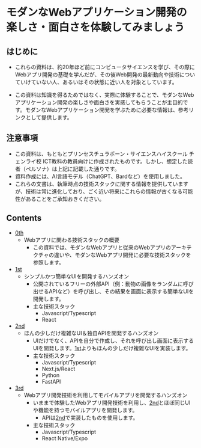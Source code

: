 # モダンなWebアプリケーション開発の楽しさ・面白さを体験してみましょう

## はじめに

- これらの資料は、約20年ほど前にコンピュータサイエンスを学び、その際にWebアプリ開発の基礎を学んだが、その後Web開発の最新動向や技術についていけていない人、あるいはその状態に近い人を対象としています。

- この資料は知識を得るためではなく、実際に体験することで、モダンなWebアプリケーション開発の楽しさや面白さを実感してもらうことが主目的です。モダンなWebアプリケーション開発を学ぶために必要な情報は、参考リンクとして提供します。

## 注意事項

- この資料は、もともとプリンセスチュラポーン・サイエンスハイスクール チェンライ校 ICT教科の教員向けに作成されたものです。しかし、想定した読者（ペルソナ）は上記に記載した通りです。
- 資料作成には、AI言語モデル（ChatGPT、Bardなど）を使用しました。
- これらの文書は、執筆時点の技術スタックに関する情報を提供していますが、技術は常に進化しており、ごく近い将来にこれらの情報が古くなる可能性があることをご承知おきください。

## Contents

- [0th](0th.md)
  - Webアプリに関わる技術スタックの概要
    - この資料では、モダンなWebアプリと従来のWebアプリのアーキテクチャの違いや、モダンなWebアプリ開発に必要な技術スタックを参照します。
- [1st](1st.md)
  - シンプルかつ簡単なUIを開発するハンズオン
    - 公開されているフリーの外部API（例：動物の画像をランダムに呼び出せるAPIなど）を呼び出し、その結果を画面に表示する簡単なUIを開発します。
    - 主な技術スタック
      - Javascript/Typescript
      - React
- [2nd](2nd.md)
  - ほんの少しだけ複雑なUI＆独自APIを開発するハンズオン
    - UIだけでなく、APIを自分で作成し、それを呼び出し画面に表示するUIを開発します。[1st](1st.md)よりもほんの少しだけ複雑なUIを実装します。
    - 主な技術スタック
      - Javascript/Typescript
      - Next.js/React
      - Python
      - FastAPI
- [3rd](3rd.md)
  - Webアプリ開発技術を利用してモバイルアプリを開発するハンズオン
    - いままで体験したWebアプリ開発技術を利用し、[2nd](2nd.md)とほぼ同じUIや機能を持つモバイルアプリを開発します。
      - APIは[2nd](2nd.md)で実装したものを使用します。
    - 主な技術スタック
      - Javascript/Typescript
      - React Native/Expo
